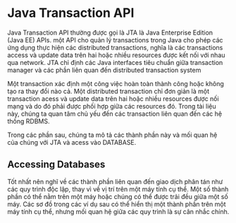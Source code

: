 # Java Transaction API

  Java Transaction API thường được gọi là JTA là Java Enterprise Edition (Java EE) APIs.
một API cho quản lý transactions trong Java cho phép các ứng dụng thực hiện các
distributed transactions, nghĩa là các transactions access và update data trên
hai hoặc nhiều resources được kết nối với nhau qua network. JTA chỉ định các
Java interfaces tiêu chuẩn giữa transaction manager và các phần liên quan đến
distributed transaction system

  Một transaction xác định một công việc hoàn toàn thành công hoặc không tạo ra
thay đổi nào cả. Một distributed transaction chỉ đơn giản là một transaction acess
và update data trên hai hoặc nhiều resources được nối mạng và do đó phải được phối
hợp giữa các resources đó. Trong tài liệu này, chúng ta quan tâm chủ yếu đến các
transaction liên quan đến các hệ thống RDBMS.

  Trong các phần sau, chúng ta mô tả các thành phần này và mối quan hệ của chúng
với JTA và acess vào DATABASE.

## Accessing Databases

  Tốt nhất nên nghĩ về các thành phần liên quan đến giao dịch phân tán như các
quy trình độc lập, thay vì về vị trí trên một máy tính cụ thể. Một số thành phần
có thể nằm trên một máy hoặc chúng có thể được trải đều giữa một số máy. Các sơ
đồ trong các ví dụ sau có thể hiển thị một thành phần trên một máy tính cụ thể,
nhưng mối quan hệ giữa các quy trình là sự cân nhắc chính.
